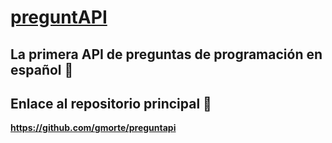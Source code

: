 # [preguntAPI](https://www.preguntapi.dev)

## La primera API de preguntas de programación en español 🚀

## Enlace al repositorio principal 🌱
**https://github.com/gmorte/preguntapi**

